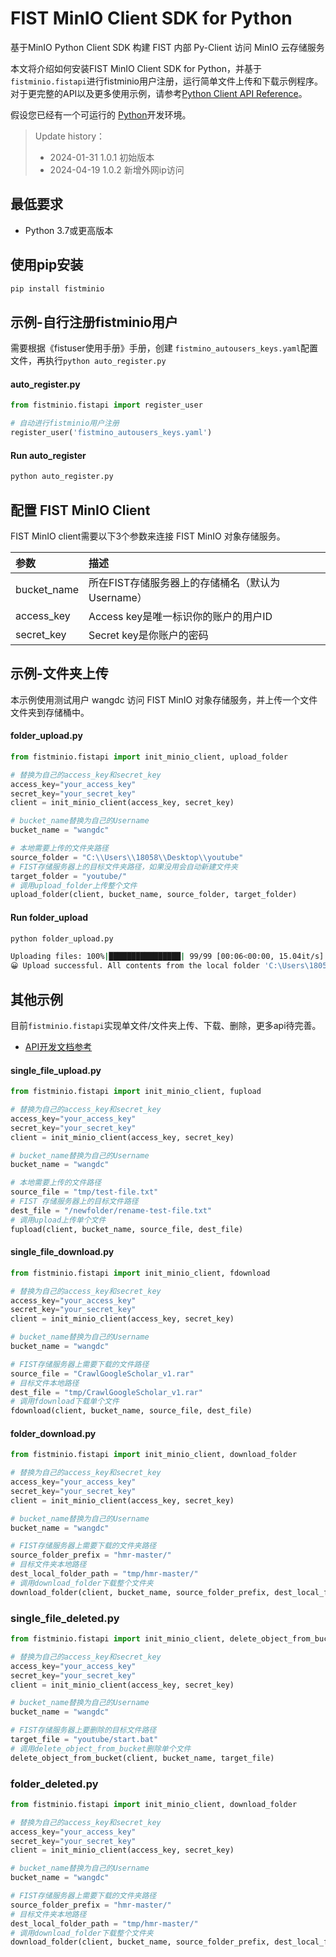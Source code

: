 # FIST MinIO Client SDK for Python

基于MinIO Python Client SDK 构建 FIST 内部 Py-Client 访问 MinIO 云存储服务

本文将介绍如何安装FIST MinIO Client SDK for Python，并基于`fistminio.fistapi`进行fistminio用户注册，运行简单文件上传和下载示例程序。对于更完整的API以及更多使用示例，请参考[Python Client API Reference](https://min.io/docs/minio/linux/developers/python/API.html)。

假设您已经有一个可运行的 [Python](https://www.python.org/downloads/)开发环境。

> Update history：
> 
> * 2024-01-31 1.0.1 初始版本
> * 2024-04-19 1.0.2 新增外网ip访问

## 最低要求

- Python 3.7或更高版本

## 使用pip安装

```sh
pip install fistminio
```

## 示例-自行注册fistminio用户
需要根据《fistuser使用手册》手册，创建 `fistmino_autousers_keys.yaml`配置文件，再执行`python auto_register.py`

#### auto_register.py

```py
from fistminio.fistapi import register_user

# 自动进行fistminio用户注册
register_user('fistmino_autousers_keys.yaml')
```

#### Run auto_register

```bash
python auto_register.py
```

## 配置 FIST MinIO Client

FIST MinIO client需要以下3个参数来连接 FIST MinIO 对象存储服务。

| 参数     | 描述  |
| :------- | :---- |
| bucket_name | 所在FIST存储服务器上的存储桶名（默认为Username） |
| access_key| Access key是唯一标识你的账户的用户ID  |
| secret_key| Secret key是你账户的密码  |

## 示例-文件夹上传
本示例使用测试用户 wangdc 访问 FIST MinIO 对象存储服务，并上传一个文件文件夹到存储桶中。

#### folder_upload.py

```py
from fistminio.fistapi import init_minio_client, upload_folder

# 替换为自己的access_key和secret_key
access_key="your_access_key"
secret_key="your_secret_key"
client = init_minio_client(access_key, secret_key)

# bucket_name替换为自己的Username
bucket_name = "wangdc"

# 本地需要上传的文件夹路径
source_folder = "C:\\Users\\18058\\Desktop\\youtube"
# FIST存储服务器上的目标文件夹路径，如果没用会自动新建文件夹
target_folder = "youtube/"
# 调用upload_folder上传整个文件
upload_folder(client, bucket_name, source_folder, target_folder)
```

#### Run folder_upload

```bash
python folder_upload.py

Uploading files: 100%|████████████████| 99/99 [00:06<00:00, 15.04it/s]
😀 Upload successful. All contents from the local folder 'C:\Users\18058\Desktop\youtube' have been successfully uploaded to the bucket 'wangdc/youtube/'.
```

## 其他示例

目前`fistminio.fistapi`实现单文件/文件夹上传、下载、删除，更多api待完善。
* [API开发文档参考](https://min.io/docs/minio/linux/developers/python/API.html)

#### single_file_upload.py
```py
from fistminio.fistapi import init_minio_client, fupload

# 替换为自己的access_key和secret_key
access_key="your_access_key"
secret_key="your_secret_key"
client = init_minio_client(access_key, secret_key)

# bucket_name替换为自己的Username
bucket_name = "wangdc"

# 本地需要上传的文件路径
source_file = "tmp/test-file.txt"
# FIST 存储服务器上的目标文件路径
dest_file = "/newfolder/rename-test-file.txt"
# 调用upload上传单个文件
fupload(client, bucket_name, source_file, dest_file)
```



#### single_file_download.py
```py
from fistminio.fistapi import init_minio_client, fdownload

# 替换为自己的access_key和secret_key
access_key="your_access_key"
secret_key="your_secret_key"
client = init_minio_client(access_key, secret_key)

# bucket_name替换为自己的Username
bucket_name = "wangdc"

# FIST存储服务器上需要下载的文件路径
source_file = "CrawlGoogleScholar_v1.rar"
# 目标文件本地路径
dest_file = "tmp/CrawlGoogleScholar_v1.rar"
# 调用fdownload下载单个文件
fdownload(client, bucket_name, source_file, dest_file)
```

#### folder_download.py
```py
from fistminio.fistapi import init_minio_client, download_folder

# 替换为自己的access_key和secret_key
access_key="your_access_key"
secret_key="your_secret_key"
client = init_minio_client(access_key, secret_key)

# bucket_name替换为自己的Username
bucket_name = "wangdc"

# FIST存储服务器上需要下载的文件夹路径
source_folder_prefix = "hmr-master/"
# 目标文件夹本地路径
dest_local_folder_path = "tmp/hmr-master/"
# 调用download_folder下载整个文件夹
download_folder(client, bucket_name, source_folder_prefix, dest_local_folder_path)
```

### single_file_deleted.py
```py
from fistminio.fistapi import init_minio_client, delete_object_from_bucket

# 替换为自己的access_key和secret_key
access_key="your_access_key"
secret_key="your_secret_key"
client = init_minio_client(access_key, secret_key)

# bucket_name替换为自己的Username
bucket_name = "wangdc"

# FIST存储服务器上要删除的目标文件路径
target_file = "youtube/start.bat"
# 调用delete_object_from_bucket删除单个文件
delete_object_from_bucket(client, bucket_name, target_file)
```

### folder_deleted.py
```py
from fistminio.fistapi import init_minio_client, download_folder

# 替换为自己的access_key和secret_key
access_key="your_access_key"
secret_key="your_secret_key"
client = init_minio_client(access_key, secret_key)

# bucket_name替换为自己的Username
bucket_name = "wangdc"

# FIST存储服务器上需要下载的文件夹路径
source_folder_prefix = "hmr-master/"
# 目标文件夹本地路径
dest_local_folder_path = "tmp/hmr-master/"
# 调用download_folder下载整个文件夹
download_folder(client, bucket_name, source_folder_prefix, dest_local_folder_path)
```